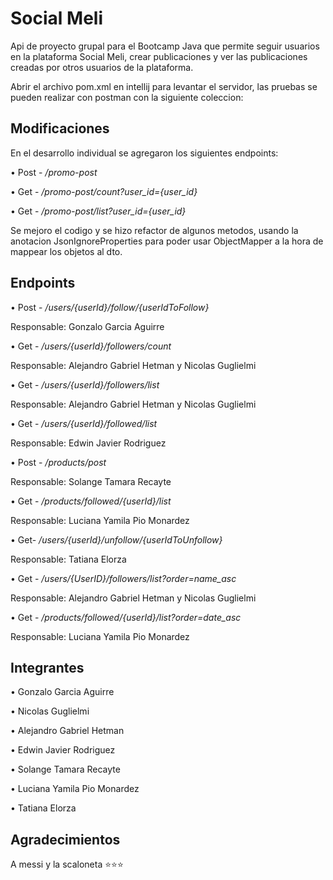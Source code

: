 
# Social Meli

Api de proyecto grupal para el Bootcamp Java que permite seguir usuarios en la plataforma Social Meli, crear publicaciones y ver las publicaciones creadas por otros usuarios de la plataforma.

Abrir el archivo pom.xml en intellij para levantar el servidor, las pruebas se pueden realizar con postman con la siguiente coleccion:

## **Modificaciones**

En el desarrollo individual se agregaron los siguientes endpoints:

• Post - _/promo-post_

• Get - _/promo-post/count?user_id={user_id}_

• Get - _/promo-post/list?user_id={user_id}_


Se mejoro el codigo y se hizo refactor de algunos metodos, usando la anotacion JsonIgnoreProperties para poder usar ObjectMapper a la hora de mappear los objetos al dto.


## **Endpoints**

• Post - _/users/{userId}/follow/{userIdToFollow}_

Responsable: Gonzalo Garcia Aguirre

• Get - _/users/{userId}/followers/count_

Responsable: Alejandro Gabriel Hetman y Nicolas Guglielmi

• Get - _/users/{userId}/followers/list_

Responsable: Alejandro Gabriel Hetman y Nicolas Guglielmi

• Get - _/users/{userId}/followed/list_

Responsable: Edwin Javier Rodriguez

• Post - _/products/post_

Responsable: Solange Tamara Recayte

• Get - _/products/followed/{userId}/list_

Responsable: Luciana Yamila Pio Monardez

• Get- _/users/{userId}/unfollow/{userIdToUnfollow}_

Responsable: Tatiana Elorza

• Get - _/users/{UserID}/followers/list?order=name_asc_

Responsable: Alejandro Gabriel Hetman y Nicolas Guglielmi

• Get - _/products/followed/{userId}/list?order=date_asc_

Responsable: Luciana Yamila Pio Monardez

## **Integrantes**

• Gonzalo Garcia Aguirre

• Nicolas Guglielmi

• Alejandro Gabriel Hetman

• Edwin Javier Rodriguez

• Solange Tamara Recayte

• Luciana Yamila Pio Monardez

• Tatiana Elorza



## **Agradecimientos** 

A messi y la scaloneta ⭐⭐⭐

